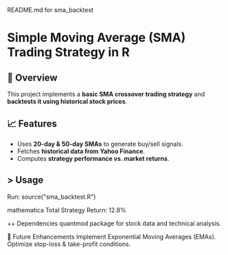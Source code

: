 README.md for sma_backtest

# Simple Moving Average (SMA) Trading Strategy in R

## 📌 Overview
This project implements a **basic SMA crossover trading strategy** and **backtests it using historical stock prices**.

## 📈 Features
- Uses **20-day & 50-day SMAs** to generate buy/sell signals.
- Fetches **historical data from Yahoo Finance**.
- Computes **strategy performance vs. market returns**.

## > Usage
Run:
source("sma_backtest.R")

mathematica
Total Strategy Return: 12.8%

++ Dependencies
quantmod package for stock data and technical analysis.

📌 Future Enhancements
Implement Exponential Moving Averages (EMAs).
Optimize stop-loss & take-profit conditions.